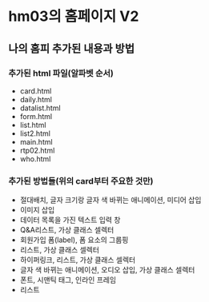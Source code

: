 # hm03의 홈페이지 V2
## 나의 홈피 추가된 내용과 방법
### 추가된 html 파일(알파벳 순서)
- card.html
- daily.html
- datalist.html
- form.html
- list.html
- list2.html
- main.html
- rtp02.html
- who.html
### 추가된 방법들(위의 card부터 주요한 것만)
- 절대배치, 글자 크기랑 글자 색 바뀌는 애니메이션, 미디어 삽입
- 이미지 삽입
- 데이터 목록을 가진 텍스트 입력 창
- Q&A리스트, 가상 클래스 셀렉터
- 회원가입 폼(label), 폼 요소의 그룹핑
- 리스트, 가상 클래스 셀렉터
- 하이퍼링크, 리스트, 가상 클래스 셀렉터
- 글자 색 바뀌는 애니메이션, 오디오 삽입, 가상 클래스 셀렉터
- 폰트, 시맨틱 태그, 인라인 프레임
- 리스트
